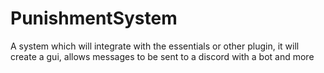 # PunishmentSystem
A system which will integrate with the essentials or other plugin, it will create a gui, allows messages to be sent to a discord with a bot and more

